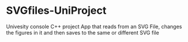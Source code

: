 # SVGfiles-UniProject
Univesity console C++ project
App that reads from an SVG File, changes the figures in it and then saves to the same or different SVG file
